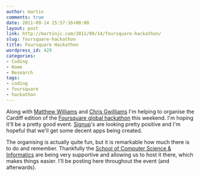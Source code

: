 ```yaml
---
author: martin
comments: true
date: 2011-09-14 15:57:16+00:00
layout: post
link: http://martinjc.com/2011/09/14/foursquare-hackathon/
slug: foursquare-hackathon
title: Foursquare Hackathon
wordpress_id: 429
categories:
- Coding
- Home
- Research
tags:
- coding
- foursquare
- hackathon
---
```


Along with [Matthew Williams](http://www.mattjw.net/blog/) and [Chris Gwilliams](http://encima.co.uk/) I'm helping to organise the Cardiff edition of the [Foursquare global hackathon](http://blog.foursquare.com/2011/09/09/the-global-hackathon-is-in-a-week-sign-up-now/) this weekend. I'm hoping it'll be a pretty good event. [Signup](http://www.meetup.com/foursquare-API/Cardiff-GB/340442/)'s are looking pretty positive and I'm hopeful that we'll get some decent apps being created.

The organising is actually quite fun, but it is remarkable how much there is to do and remember. Thankfully the [School of Computer Science & Informatics](http://www.cs.cf.ac.uk/) are being very supportive and allowing us to host it there, which makes things easier. I'll be posting here throughout the event (and afterwards).
